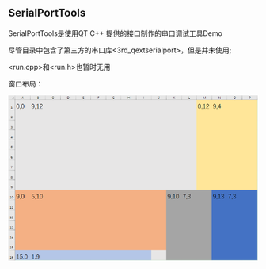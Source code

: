 ## SerialPortTools

SerialPortTools是使用QT C++ 提供的接口制作的串口调试工具Demo

尽管目录中包含了第三方的串口库<3rd_qextserialport>，但是并未使用;

<run.cpp>和<run.h>也暂时无用

窗口布局：

![](layout.png)
